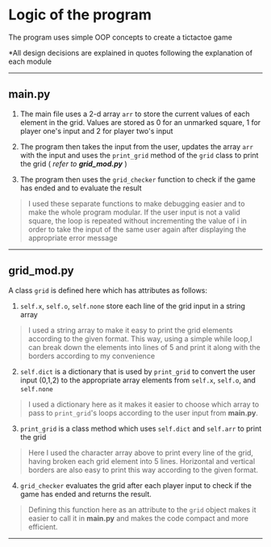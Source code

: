 # Logic of the program

The program uses simple OOP concepts to create a tictactoe game    

*All design decisions are explained in quotes following the explanation of each module 
***

## main.py

1. The main file uses a 2-d array `arr` to store the current values of each element in the grid. Values are stored as 0 for an unmarked square, 1 for player one's input and 2 for player two's input

2. The program then takes the input from the user, updates the array `arr` with the input and uses the `print_grid` method of the `grid` class to print the grid ( _refer to **grid_mod.py**_ )

3. The program then uses the `grid_checker` function to check if the game has ended and to evaluate the result

>I used these separate functions to make debugging easier and to make the whole program modular. If the user input is not a valid square, the loop is repeated without incrementing the value of i in order to take the input of the same user again after displaying the appropriate error message

***
## grid_mod.py

A class `grid` is defined here which has attributes as follows:   
1. `self.x`, `self.o`, `self.none` store each line of the grid input in a string array  
> I used a string array to make it easy to print the grid elements according to the given format. This way, using a simple while loop,I can break down the elements into lines of 5 and print it along with the borders according to my convenience

2. `self.dict` is a dictionary that is used by `print_grid` to convert the user input (0,1,2) to the appropriate array elements from `self.x`, `self.o`, and `self.none`
>I used a dictionary here as it makes it easier to choose which array to pass to `print_grid`'s loops according to the user input from **main.py**. 

3. `print_grid` is a class method which uses `self.dict` and `self.arr` to print the grid
>Here I used the character array above to print every line of the grid, having broken each grid element into 5 lines. Horizontal and vertical borders are also easy to print this way according to the given format.

4. `grid_checker` evaluates the grid after each player input to check if the game has ended and returns the result.
>Defining this function here as an attribute to the `grid` object makes it easier to call it in **main.py** and makes the code compact and more efficient.

***


